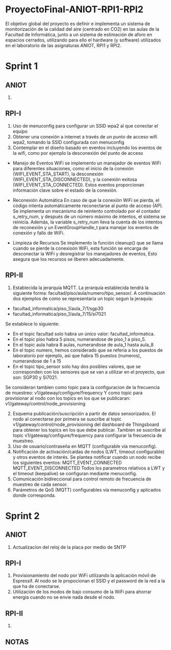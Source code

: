 # ProyectoFinal-ANIOT-RPI1-RPI2
El objetivo global del proyecto es definir e implementa un sistema de monitorización de la calidad del aire (centrado en CO2) en las aulas de la Facultad de Informática, junto a un sistema de estimación de aforo en espacios cerrados, utilizando para ello el hardware (y software) utilizados en el laboratorio de las asignaturas ANIOT, RPI1 y RPI2.
# Sprint 1
## ANIOT
1. 
## RPI-I
1. Uso de menuconfig para configurar un SSID wpa2 al que conectar el equipo
2. Obtener una conexión a internet a través de un punto de acceso wifi wpa2, tomando la SSID configurada con menuconfig
3. Contemplar en el diseño basado en eventos incluyendo los eventos de la wifi, como por ejemplo la desconexión del punto de acceso
- Manejo de Eventos WiFi
se implemento un manejador de eventos WiFi para diferentes situaciones, como el inicio de la conexión (WIFI_EVENT_STA_START), la desconexión (WIFI_EVENT_STA_DISCONNECTED), y la conexión exitosa (WIFI_EVENT_STA_CONNECTED). Estos eventos proporcionan información clave sobre el estado de la conexión.

- Reconexión Automática
En caso de que la conexión WiFi se pierda, el código intenta automáticamente reconectarse al punto de acceso (AP). Se implementa un mecanismo de reintento controlado por el contador s_retry_num, y después de un número máximo de intentos, el sistema se reinicia. Además, la variable s_retry_num lleva la cuenta de los intentos de reconexión y un EventGroupHandle_t para manejar los eventos de conexión y fallo de WiFi.

- Limpieza de Recursos
Se implemento la función cleanup() que se llama cuando se pierde la conexioón WiFi, esta función se encarga de desconectar la WiFi y desregistrar los manejadores de eventos, Esto asegura que los recursos se liberen adecuadamente.

## RPI-II
1. Establecida la jerarquía MQTT.
La jerarquía establecida tendrá la siguiente forma: facultad/piso/aula/numero/tipo_sensor/. A continuación dos ejemplos de como se representaria un topic segun la jeraquía:

- facultad_informatica/piso_1/aula_7/1/sgp30
- facultad_informatica/piso_1/aula_7/15/si7021

Se establece lo siguiente:
- En el topic facultad solo habra un único valor: facultad_informatica.
- En el topic piso habra 5 pisos, numerandose de piso_1  a piso_5.
- En el topic aula habra 8 aulas, numerandose de aula_1 hasta aula_8
- En el topic numero, hemos considerado que se referia a los puestos de laboratorio por ejemplo, asi que habra 15 puestos (numeros), numerandose de 1 a 15
- En el topic tipo_sensor solo hay dos posibles valores, que se corresponden con los sensores que se van a utilizar en el proyecto, que son: SGP30 y Si7021.

Se consideran tambien como topic para la configuracion de la frecuencia de muestreo: v1/gateway/configure/frequency
Y como topic para provisionar al nodo con los topics en los que se publicaran: v1/gateway/control/node_provisioning

2. Esquema publicación/suscripción a partir de datos sensorizados.
El nodo al conectarse por primera se suscribe al topic v1/gateway/control/node_provisioning del dashboard de Thingsboard para obtener los topics en los que debe publicar. Tambien se suscribe al topic v1/gateway/configure/frequency para configurar la frecuencia de muestreo.
3. Uso de usuario/contraseña en MQTT (configurable vía menuconfig).
4. Notificación de activación/caídas de nodos (LWT, timeout configurable) y otros eventos de interés.
Se plantea notificar cuando un nodo recibe los siguientes eventos:
    MQTT_EVENT_CONNECTED
    MQTT_EVENT_DISCONNECTED
Todos los parametros relativos a LWT y el timeout (keepalive) se configuran mediante menuconfig.
5. Comunicación bidireccional para control remoto de frecuencia de muestreo de cada sensor.
6. Parámetros de QoS (MQTT) configurables vía menuconfig y aplicados donde corresponda.

# Sprint 2
## ANIOT
1. Actualizacion del reloj de la placa por medio de SNTP
## RPI-I
1. Provisionamiento del nodo por WiFi utilizando la aplicación móvil de Espressif. Al nodo se le propocionan el SSID y el password de la red a la que ha de conectarse.
2. Utilización de los modos de bajo consumo de la WiFi para ahorrar energia cuando no se envie nada desde el nodo.
## RPI-II
1. 

## NOTAS
